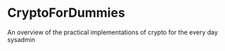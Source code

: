 # CryptoForDummies
An overview of the practical implementations of crypto for the every day sysadmin
